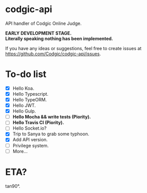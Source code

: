 # codgic-api
API handler of Codgic Online Judge.

**EARLY DEVELOPMENT STAGE.**  
**Literally speaking nothing has been implemented.**

If you have any ideas or suggestions, feel free to create issues at https://github.com/Codgic/codgic-api/issues.

# To-do list
- [x] Hello Koa.
- [x] Hello Typescript.
- [x] Hello TypeORM.
- [x] Hello JWT.
- [x] Hello Gulp.
- [ ] **Hello Mocha && write tests (Piority).**
- [ ] **Hello Travis CI (Piority).**
- [ ] Hello Socket.io?
- [x] Trip to Sanya to grab some typhoon.
- [x] Add API version.
- [ ] Privilege system.
- [ ] More...

# ETA?
tan90°.